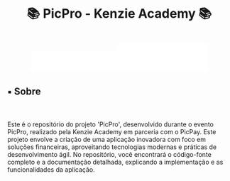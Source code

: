 <h1 align="center">📚 PicPro - Kenzie Academy 📚</h1>

###

<br clear="both">

<div align="center">
  <img src="/assets/img/logo-kenzie.png"/>
  <img src="/assets/img/logo-picpro.png"/>
</div>

###

<h2 align="left">▪️ Sobre</h2>

###

<br clear="both">

<p align="left">Este é o repositório do projeto 'PicPro', desenvolvido durante o evento PicPro, realizado pela Kenzie Academy em parceria com o PicPay. Este projeto envolve a criação de uma aplicação inovadora com foco em soluções financeiras, aproveitando tecnologias modernas e práticas de desenvolvimento ágil. No repositório, você encontrará o código-fonte completo e a documentação detalhada, explicando a implementação e as funcionalidades da aplicação.</p>

###
